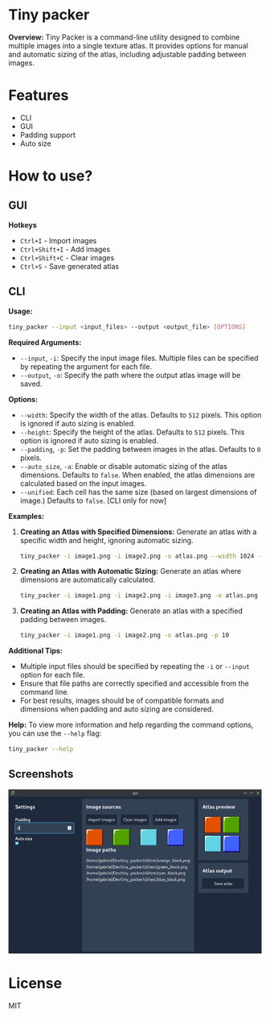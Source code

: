 # Tiny packer
**Overview:**
Tiny Packer is a command-line utility designed to combine multiple images into a single texture atlas. It provides options for manual and automatic sizing of the atlas, including adjustable padding between images.

# Features
- CLI 
- GUI 
- Padding support
- Auto size

# How to use? 
## GUI
**Hotkeys**
- `Ctrl+I` - Import images
- `Ctrl+Shift+I` - Add images
- `Ctrl+Shift+C` - Clear images
- `Ctrl+S` - Save generated atlas
## CLI
**Usage:**
```bash
tiny_packer --input <input_files> --output <output_file> [OPTIONS]
```

**Required Arguments:**
- `--input`, `-i`: Specify the input image files. Multiple files can be specified by repeating the argument for each file.
- `--output`, `-o`: Specify the path where the output atlas image will be saved.

**Options:**
- `--width`: Specify the width of the atlas. Defaults to `512` pixels. This option is ignored if auto sizing is enabled.
- `--height`: Specify the height of the atlas. Defaults to `512` pixels. This option is ignored if auto sizing is enabled.
- `--padding`, `-p`: Set the padding between images in the atlas. Defaults to `0` pixels.
- `--auto_size`, `-a`: Enable or disable automatic sizing of the atlas dimensions. Defaults to `false`. When enabled, the atlas dimensions are calculated based on the input images.
- `--unified`: Each cell has the same size (based on largest dimensions of image.) Defaults to `false`. [CLI only for now] 

**Examples:**

1. **Creating an Atlas with Specified Dimensions:**
   Generate an atlas with a specific width and height, ignoring automatic sizing.
   ```bash
   tiny_packer -i image1.png -i image2.png -o atlas.png --width 1024 --height 1024 -a false
   ```

2. **Creating an Atlas with Automatic Sizing:**
   Generate an atlas where dimensions are automatically calculated.
   ```bash
   tiny_packer -i image1.png -i image2.png -i image3.png -o atlas.png
   ```

3. **Creating an Atlas with Padding:**
   Generate an atlas with a specified padding between images.
   ```bash
   tiny_packer -i image1.png -i image2.png -o atlas.png -p 10
   ```

**Additional Tips:**
- Multiple input files should be specified by repeating the `-i` or `--input` option for each file.
- Ensure that file paths are correctly specified and accessible from the command line.
- For best results, images should be of compatible formats and dimensions when padding and auto sizing are considered.

**Help:**
To view more information and help regarding the command options, you can use the `--help` flag:
```bash
tiny_packer --help
```

## Screenshots
![](tiny_packer.png)

# License
MIT